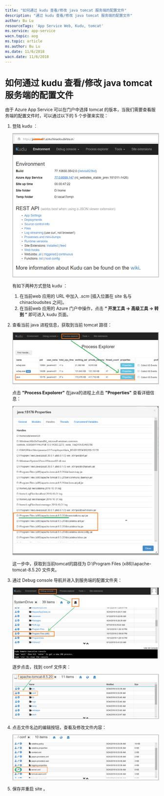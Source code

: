 ```yaml
---
title: "如何通过 kudu 查看/修改 java tomcat 服务端的配置文件"
description: "通过 kudu 查看/修改 java tomcat 服务端的配置文件"
author: Bu Lu
resourceTags: 'App Service Web, Kudu, tomcat'
ms.service: app-service
wacn.topic: aog
ms.topic: article
ms.author: Bu Lu
ms.date: 11/6/2018
wacn.date: 11/6/2018
---
```

# 如何通过 kudu 查看/修改 java tomcat 服务端的配置文件

由于 Azure App Service 可以在门户中选择 tomcat 的版本，当我们需要查看服务端的配置文件时，可以通过以下的 5 个步骤来实现：

1. 登陆 kudu ：

    ![login-kudu](media/aog-app-service-howto-modify-with-kudu/login-kudu.png "login-kudu")

    有如下两种方式登陆 kudu ：
    1. 在当前web 应用的 URL 中加入 *.scm* [插入位置在 site 名与 chinacloudsites 之间]。
    2. 在当前web 应用的 Azure 门户中操作，点击 **“ 开发工具 -> 高级工具 -> 转到 ”** 即可进入 kudu 页面。

2. 查看当前 java 进程信息，获取到当前 tomcat 路径：

    ![view-java-process](media/aog-app-service-howto-modify-with-kudu/view-java-process.png "view-java-process")

    点击 **"Process Expolorer"** 在java的进程上点击 **"Properties"** 查看详细信息：

   ![click-properties](media/aog-app-service-howto-modify-with-kudu/click-properties.png "click-properties")

    这一步中，获取到当前tomcat的路径为 D:\Program Files (x86)\apache-tomcat-8.5.20 文件夹。

3. 通过 Debug console 导航并进入到服务端的配置文件夹：

    ![debug-console](media/aog-app-service-howto-modify-with-kudu/debug-console.png "debug-console")

    逐步点击，找到 conf 文件夹：

    ![find-conf](media/aog-app-service-howto-modify-with-kudu/find-conf.png "find-conf")

4. 点击文件名边的编辑按钮，查看及修改文件内容：

    ![start-to-modify](media/aog-app-service-howto-modify-with-kudu/start-to-modify.png "start-to-modify")

5. 保存并重启 site 。
